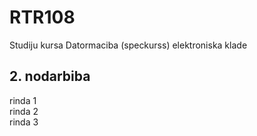 # RTR108
Studiju kursa Datormaciba (speckurss) elektroniska klade
## 2. nodarbiba 
rinda 1  
rinda 2   
rinda 3  

